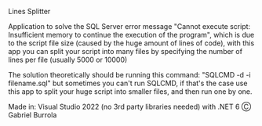 Lines Splitter

Application to solve the SQL Server error message "Cannot execute script: Insufficient memory to continue the execution of the program", which is due to the script file size (caused by the huge amount of lines of code), with this app you can split your script into many files by specifying the number of lines per file (usually 5000 or 10000)

The solution theoretically should be running this command: "SQLCMD -d <database-name> -i filename.sql"
but sometimes you can't run SQLCMD, if that's the case use this app to split your huge script into smaller files, and then run one by one.

Made in:
Visual Studio 2022 (no 3rd party libraries needed) with .NET 6
Ⓒ Gabriel Burrola
